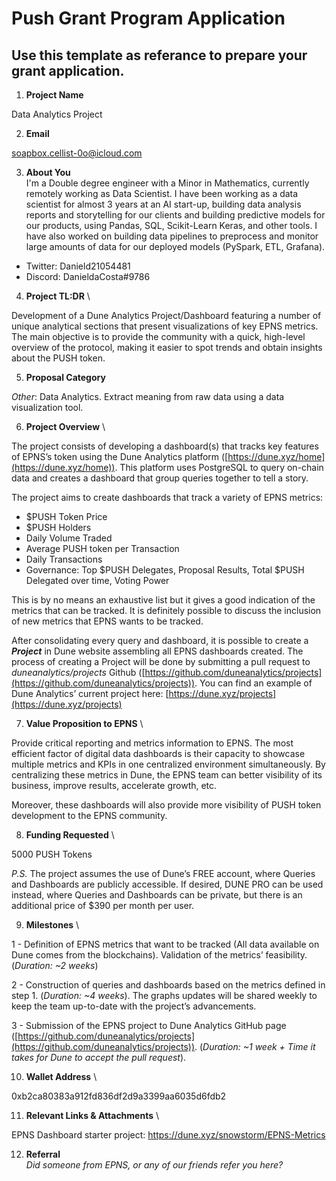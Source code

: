 # Push Grant Program Application
## Use this template as referance to prepare your grant application.

1. **Project Name**

Data Analytics Project

2. **Email**

soapbox.cellist-0o@icloud.com

3. **About You** \
I'm a Double degree engineer with a Minor in Mathematics, currently remotely working as Data Scientist. I have been working as a data scientist for almost 3 years at an AI start-up, building data analysis reports and storytelling for our clients and building predictive models for our products, using Pandas, SQL, Scikit-Learn Keras, and other tools. I have also worked on building data pipelines to preprocess and monitor large amounts of data for our deployed models (PySpark, ETL, Grafana).

- Twitter: Danield21054481
- Discord: DanieldaCosta#9786

4. **Project TL:DR** \

Development of a Dune Analytics Project/Dashboard featuring a number of unique analytical sections that present visualizations of key EPNS metrics. The main objective is to provide the community with a quick, high-level overview of the protocol, making it easier to spot trends and obtain insights about the PUSH token.

5. **Proposal Category**

*Other*: Data Analytics. Extract meaning from raw data using a data visualization tool.

6. **Project Overview** \

The project consists of developing a dashboard(s) that tracks key features of EPNS’s token using the Dune Analytics platform ([https://dune.xyz/home](https://dune.xyz/home)). This platform uses PostgreSQL to query on-chain data and creates a dashboard that group queries together to tell a story.

The project aims to create dashboards that track a variety of EPNS metrics:

- $PUSH Token Price
- $PUSH Holders
- Daily Volume Traded
- Average PUSH token per Transaction
- Daily Transactions
- Governance: Top $PUSH Delegates, Proposal Results, Total $PUSH Delegated over time, Voting Power

This is by no means an exhaustive list but it gives a good indication of the metrics that can be tracked. It is definitely possible to discuss the inclusion of new metrics that EPNS wants to be tracked.

After consolidating every query and dashboard, it is possible to create a ***Project*** in Dune website assembling all EPNS dashboards created. The process of creating a Project will be done by submitting a pull request to *duneanalytics/projects* Github ([https://github.com/duneanalytics/projects](https://github.com/duneanalytics/projects)). You can find an example of Dune Analytics’ current project here: [https://dune.xyz/projects](https://dune.xyz/projects)


7. **Value Proposition to EPNS** \

Provide critical reporting and metrics information to EPNS. The most efficient factor of digital data dashboards is their capacity to showcase multiple metrics and KPIs in one centralized environment simultaneously.  By centralizing these metrics in Dune, the EPNS team can better visibility of its business, improve results, accelerate growth, etc.

Moreover, these dashboards will also provide more visibility of PUSH token development to the EPNS community.

8. **Funding Requested** \

5000 PUSH Tokens

*P.S.* The project assumes the use of Dune’s FREE account, where Queries and Dashboards are publicly accessible. If desired, DUNE PRO can be used instead, where Queries and Dashboards can be private, but there is an additional price of $390 per month per user.


9. **Milestones** \

1 - Definition of EPNS metrics that want to be tracked (All data available on Dune comes from the blockchains). Validation of the metrics’ feasibility.  (*Duration: ~2 weeks*)

2 - Construction of queries and dashboards based on the metrics defined in step 1. (*Duration: ~4 weeks*). The graphs updates will be shared weekly to keep the team up-to-date with the project’s advancements.   

3 - Submission of the EPNS project to Dune Analytics GitHub page ([https://github.com/duneanalytics/projects](https://github.com/duneanalytics/projects)). (*Duration: ~1 week + Time it takes for Dune to accept the pull request*).


10. **Wallet Address** \

0xb2ca80383a912fd836df2d9a3399aa6035d6fdb2

11. **Relevant Links & Attachments** \

EPNS Dashboard starter project: https://dune.xyz/snowstorm/EPNS-Metrics

12. **Referral** \
*Did someone from EPNS, or any of our friends refer you here?*
